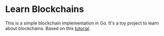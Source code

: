 Learn Blockchains
=================

This is a simple blockchain implementation in Go. It's a toy project to learn about blockchains.
Based on this [tutorial](https://jeiwan.net/posts/building-blockchain-in-go-part-1/).

